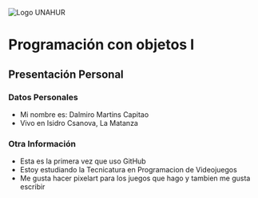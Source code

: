 ![Logo UNAHUR](./UNAHUR.png)

# Programación con objetos I
## Presentación Personal

### Datos Personales
- Mi nombre es: Dalmiro Martins Capitao
- Vivo en Isidro Csanova, La Matanza


### Otra Información
- Esta es la primera vez que uso GitHub
- Estoy estudiando la Tecnicatura en Programacion de Videojuegos
- Me gusta hacer pixelart para los juegos que hago y tambien me gusta escribir


  
